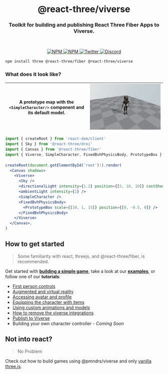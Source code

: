 <h1 align="center">@react-three/viverse</h1>
<h3 align="center">Toolkit for building and publishing React Three Fiber Apps to Viverse.</h3>
<br/>

<p align="center">
  <a href="https://npmjs.com/package/@react-three/viverse" target="_blank">
    <img src="https://img.shields.io/npm/v/@react-three/viverse?style=flat&colorA=000000&colorB=000000" alt="NPM" />
  </a>
  <a href="https://npmjs.com/package/@react-three/viverse" target="_blank">
    <img src="https://img.shields.io/npm/dt/@react-three/viverse.svg?style=flat&colorA=000000&colorB=000000" alt="NPM" />
  </a>
  <a href="https://twitter.com/pmndrs" target="_blank">
    <img src="https://img.shields.io/twitter/follow/pmndrs?label=%40pmndrs&style=flat&colorA=000000&colorB=000000&logo=twitter&logoColor=000000" alt="Twitter" />
  </a>
  <a href="https://discord.gg/ZZjjNvJ" target="_blank">
    <img src="https://img.shields.io/discord/740090768164651008?style=flat&colorA=000000&colorB=000000&label=discord&logo=discord&logoColor=000000" alt="Discord" />
  </a>
</p>

```bash
npm install three @react-three/fiber @react-three/viverse
```

### What does it look like?

| A prototype map with the `<SimpleCharacter/>` component and its default model. | ![render of the code below](./docs/getting-started/basic-example.gif) |
| --------------------------------------------------------------------------- | --------------------------------------------------------------------- |

```jsx
import { createRoot } from 'react-dom/client'
import { Sky } from '@react-three/drei'
import { Canvas } from '@react-three/fiber'
import { Viverse, SimpleCharacter, FixedBvhPhysicsBody, PrototypeBox } from '@react-three/viverse'

createRoot(document.getElementById('root')!).render(
  <Canvas shadows>
    <Viverse>
      <Sky />
      <directionalLight intensity={1.2} position={[5, 10, 10]} castShadow />
      <ambientLight intensity={1} />
      <SimpleCharacter />
      <FixedBvhPhysicsBody>
        <PrototypeBox scale={[10, 1, 15]} position={[0, -0.5, 0]} />
      </FixedBvhPhysicsBody>
    </Viverse>
  </Canvas>,
)
```

## How to get started

> Some familiarity with
> react, threejs, and @react-three/fiber, is recommended.

Get started with **[building a simple game](https://pmndrs.github.io/viverse/tutorials/simple-game)**, take a look at our **[examples](https://pmndrs.github.io/viverse/getting-started/examples)**, or follow one of our **tutorials**:

- [First person controls](https://pmndrs.github.io/viverse/tutorials/first-person)
- [Augmented and virtual reality](https://pmndrs.github.io/viverse/tutorials/augmented-and-virtual-reality)
- [Accessing avatar and profile](https://pmndrs.github.io/viverse/tutorials/access-avatar-and-profile)
- [Equipping the character with items](https://pmndrs.github.io/viverse/tutorials/equipping-items)
- [Using custom animations and models](https://pmndrs.github.io/viverse/tutorials/custom-models-and-animations)
- [How to remove the viverse integrations](https://pmndrs.github.io/viverse/tutorials/remove-viverse-integrations)
- [Publish to Viverse](https://pmndrs.github.io/viverse/tutorials/publish-to-viverse)
- Building your own character controller - _Coming Soon_

## Not into react?

> No Problem

Check out how to build games using @pmndrs/viverse and only [vanilla three.js](https://pmndrs.github.io/viverse/without-react).
